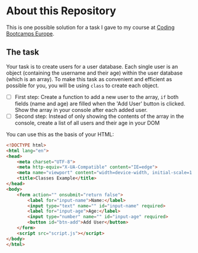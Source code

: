 # About this Repository
This is one possible solution for a task I gave to my course at [Coding Bootcamps Europe](https://coding-bootcamps.eu).

## The task
Your task is to create users for a user database. Each single user is an object (containing the username and their age) within the user database (which is an array). To make this task as convenient and efficient as possible for you, you will be using ``class`` to create each object.

- [ ] First step: Create a function to add a new user to the array, ``if`` both fields (name and age) are filled when the 'Add User' button is clicked. Show the array in your console after each added user.
- [ ] Second step: Instead of only showing the contents of the array in the console, create a list of all users and their age in your DOM

You can use this as the basis of your HTML:

```html
<!DOCTYPE html>
<html lang="en">
<head>
    <meta charset="UTF-8">
    <meta http-equiv="X-UA-Compatible" content="IE=edge">
    <meta name="viewport" content="width=device-width, initial-scale=1.0">
    <title>Classes Example</title>
</head>
<body>
    <form action="" onsubmit="return false">
        <label for="input-name">Name:</label>
        <input type="text" name="" id="input-name" required>
        <label for="input-age">Age:</label>
        <input type="number" name="" id="input-age" required>
        <button id="btn-add">Add User</button>
    </form>
    <script src="script.js"></script>
</body>
</html>
```